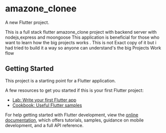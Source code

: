 # amazone_clonee

A new Flutter project.


This is a full stack flutter amazone_clone project with backend server with nodejs,express and moongoose 
 This application is beneficial for those who want to learn how the big projects works .
 This is not Exact copy of it but i had tried to build it a way so anyone can understand's the big Projects Work flow 






## Getting Started

This project is a starting point for a Flutter application.

A few resources to get you started if this is your first Flutter project:

- [Lab: Write your first Flutter app](https://docs.flutter.dev/get-started/codelab)
- [Cookbook: Useful Flutter samples](https://docs.flutter.dev/cookbook)

For help getting started with Flutter development, view the
[online documentation](https://docs.flutter.dev/), which offers tutorials,
samples, guidance on mobile development, and a full API reference.
